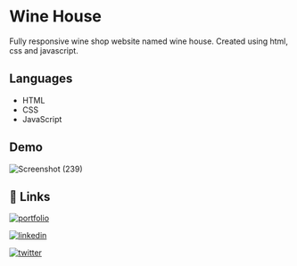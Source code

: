 # Wine House
Fully responsive wine shop website named wine house. Created using html, css and javascript.

## Languages
- HTML
- CSS
- JavaScript

## Demo
![Screenshot (239)](https://user-images.githubusercontent.com/93200960/196762004-4ebb0a3c-6420-41f5-951e-2de95d5b5bce.png)

## 🔗 Links

[![portfolio](https://img.shields.io/badge/my_portfolio-000?style=for-the-badge&logo=ko-fi&logoColor=white)](https://portfolio-me-karanchandekar.vercel.app/)

[![linkedin](https://img.shields.io/badge/linkedin-0A66C2?style=for-the-badge&logo=linkedin&logoColor=white)](https://www.linkedin.com/in/karan-chandekar-a87263219/)

[![twitter](https://img.shields.io/badge/twitter-1DA1F2?style=for-the-badge&logo=twitter&logoColor=white)](https://twitter.com/karanchandekar1)

